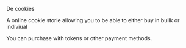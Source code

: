 De cookies

A online cookie storie allowing you to be able to either buy in builk or indiviual


You can purchase with tokens or other payment methods.

